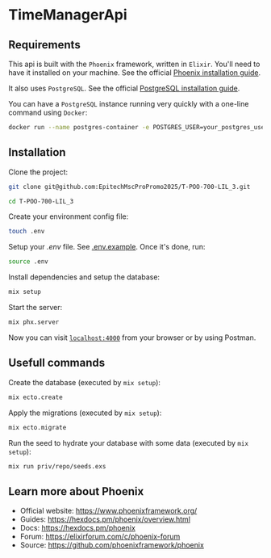 # TimeManagerApi

## Requirements

This api is built with the `Phoenix` framework, written in `Elixir`. You'll need to have it installed on your machine. See the official [Phoenix installation guide](https://hexdocs.pm/phoenix/installation.html).

It also uses `PostgreSQL`. See the official [PostgreSQL installation guide](https://wiki.postgresql.org/wiki/Detailed_installation_guides).

You can have a `PostgreSQL` instance running very quickly with a one-line command using `Docker`:
```bash
docker run --name postgres-container -e POSTGRES_USER=your_postgres_user -e POSTGRES_PASSWORD=your_postgres_user_password -p 5432:5432 -d postgres
```

## Installation

Clone the project:
```bash
git clone git@github.com:EpitechMscProPromo2025/T-POO-700-LIL_3.git
```
```bash
cd T-POO-700-LIL_3
```

Create your environment config file:
```bash
touch .env
```

Setup your *.env* file. See [.env.example](.env.example).
Once it's done, run:
```bash
source .env
```

Install dependencies and setup the database:
```bash
mix setup
```

Start the server:
```bash
mix phx.server
```

Now you can visit [`localhost:4000`](http://localhost:4000) from your browser or by using Postman.

## Usefull commands

Create the database (executed by `mix setup`):
```bash
mix ecto.create
```

Apply the migrations (executed by `mix setup`):
```bash
mix ecto.migrate
```

Run the seed to hydrate your database with some data (executed by `mix setup`):
```bash
mix run priv/repo/seeds.exs
```

## Learn more about Phoenix

  * Official website: https://www.phoenixframework.org/
  * Guides: https://hexdocs.pm/phoenix/overview.html
  * Docs: https://hexdocs.pm/phoenix
  * Forum: https://elixirforum.com/c/phoenix-forum
  * Source: https://github.com/phoenixframework/phoenix